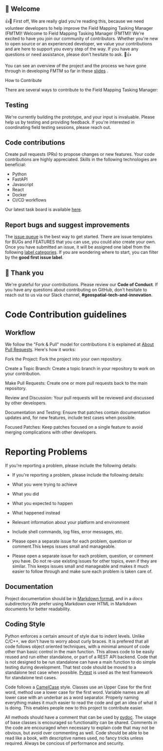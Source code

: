 ## 🤗 Welcome

👍🎉 First off, We are really glad you're reading this, because we need volunteer developers to help improve the Field Mapping Tasking Manager (FMTM)! Welcome to Field Mapping Tasking Manager (FMTM)! We're excited to have you join our community of contributors. Whether you're new to open source or an experienced developer, we value your contributions and are here to support you every step of the way. If you have any questions or need assistance, please don't hesitate to ask. 🎉👍

You can see an overview of the project and the process we have gone through in developing FMTM so far in these [slides](https://docs.google.com/presentation/d/1UrBG1X4MXwVd8Ps498FDlAYvesIailjjPPJfR_B4SUs/edit#slide=id.g15c1f409958_0_0) .

How to Contribute

There are several ways to contribute to the Field Mapping Tasking Manager:

## Testing

We're currently building the prototype, and your input is invaluable. Please help us by testing and providing feedback. If you're interested in coordinating field testing sessions, please reach out.

## Code contributions

Create pull requests (PRs) to propose changes or new features. Your code contributions are highly appreciated. Skills in the following technologies are beneficial:

- Python
- FastAPI
- Javascript
- React
- Docker
- CI/CD workflows

Our latest task board is available [here](https://github.com/orgs/hotosm/projects/22).

## Report bugs and suggest improvements

The [issue queue](https://github.com/hotosm/fmtm/issues) is the best way to get started. There are issue templates for BUGs and FEATURES that you can use, you could also create your own. Once you have submitted an issue, it will be assigned one label from the following [label categories](https://github.com/hotosm/fmtm/labels). If you are wondering where to start, you can filter by the **good first issue label**.

## :handshake: Thank you

We're grateful for your contributions. Please review our **Code of Conduct**.
If you have any questions about contributing on GitHub, don't hesitate to reach out to us via our Slack channel, **#geospatial-tech-and-innovation**.

# Code Contribution guidelines

## Workflow

We follow the "Fork & Pull" model for contributions it is explained at [About Pull Requests](https://help.github.com/articles/about-pull-requests/). Here's how it works:

Fork the Project: Fork the project into your own repository.

Create a Topic Branch: Create a topic branch in your repository to work on your contribution.

Make Pull Requests: Create one or more pull requests back to the main repository.

Review and Discussion: Your pull requests will be reviewed and discussed by other developers.

Documentation and Testing: Ensure that patches contain documentation updates and, for new features, include test cases when possible.

Focused Patches: Keep patches focused on a single feature to avoid merging complications with other developers.

# Reporting Problems

If you're reporting a problem, please include the following details:

- If you're reporting a problem, please include the following details:

- What you were trying to achieve
- What you did
- What you expected to happen
- What happened instead
- Relevant information about your platform and environment
- Include shell commands, log files, error messages, etc.
- Please open a separate issue for each problem, question or comment.This keeps issues small   and manageable.

- Please open a separate issue for each problem, question, or comment you have. Do not re-use existing issues for other topics, even if they are similar. This keeps issues small and manageable and makes it much easier to follow through and make sure each problem is taken care of.

## Documentation

Project documentation should be in [Markdown
format](https://www.markdownguide.org/), and in a _docs_
subdirectory.We prefer using Markdown over HTML in Markdown documents for better readability.

## Coding Style

Python enforces a certain amount of style due to indent levels. Unlike
C/C++, we don't have to worry about curly braces. It is prefered that
all code follows object oriented techniques, with a minimal amount of
code other than basic control in the main function. This allows code
to be easily reused and run either standalone, or part of a REST API
backend. Code that is not designed to be run standalone can have a
main function to do simple testing during development. That test code
should be moved to a standalone test case when possible.
[Pytest](https://pytest.org/) is used as the test framework for
standalone test cases.

Code follows a [CamelCase](https://en.wikipedia.org/wiki/Camel_case)
style. Classes use an Upper Case for the first word, method use a
lower case for the first word. Variable names are all lower case with
an underbar as a word separator. Properly naming everything makes it
much easier to read the code and get an idea of what it is doing. This
enables people new to this project to contribute easier.

All methods should have a comment that can be used by
[pydoc](https://docs.python.org/3/library/pydoc.html). The usage of
base classes is encouraged so functionality can be shared. Comments in
the code are encouraged when necessary to explain code that may not be
obvious, but avoid over commenting as well. Code should be able to be
read like a book, with descriptive names used, no fancy tricks unless
required. Always be concious of performance and security.
